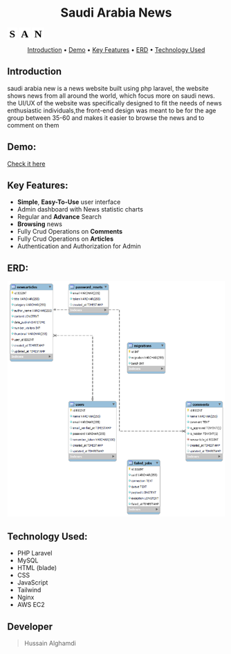 <h1 align="center">Saudi Arabia News</h1>

<div class="logo " style="font-family: 'Patua One', cursive;">
    <span style="color: black; background: white; text-align: center; padding: 2px 5px; font-weight: bold; font-size: 24px;" >S</span>
    <span style="color: black; background: white; text-align: center; padding: 2px 5px; font-weight: bold; font-size: 24px;">A</span>
    <span style="color: black; background: white; text-align: center; padding: 2px 5px; font-weight: bold; font-size: 24px;">N</span>

</div>
                
<p align="center">
  <a href="#Introduction">Introduction</a> •
  <a href="#demo">Demo</a> •
  <a href="#Key Features">Key Features</a> •
  <a href="#ERD">ERD</a> •
  <a href="#Technology Used">Technology Used</a>
</p>
<div id="Introduction">
    
## Introduction 

saudi arabia new is a news website built using php laravel, the website shows news from all around the world, which focus more on saudi news. the UI/UX of the website was specifically designed to fit the needs of news enthusiastic individuals,the front-end design was meant to be for the age group between 35-60 and makes it easier to browse the news and to comment on them
    
</div>

<div id="demo">

## Demo:
    
[Check it here](http://157.175.57.12/)

</div>

<div id="Key Features">

## Key Features:

- **Simple**, **Easy-To-Use** user interface
- Admin dashboard with News statistic charts
- Regular and **Advance** Search
- **Browsing** news
- Fully Crud Operations on **Comments**
- Fully Crud Operations on **Articles**
- Authentication and Authorization for Admin

</div>

<div id="ERD">

## ERD:
    
<img src="./ERD.png" alt="erd"/>


</div>

<div id="Technology Used">

## Technology Used:

- PHP Laravel
- MySQL
- HTML (blade)
- CSS
- JavaScript
- Tailwind
- Nginx
- AWS EC2

</div>

## Developer 

> Hussain Alghamdi 
